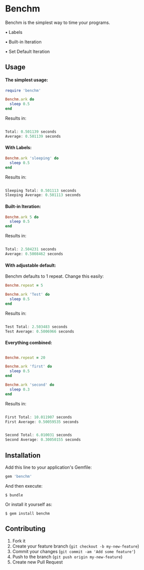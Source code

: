 # Benchm

Benchm is the simplest way to time your programs.

• Labels

• Built-in Iteration

• Set Default Iteration

## Usage

#### The simplest usage:

``` ruby
require 'benchm'

Benchm.ark do
  sleep 0.5
end
```

Results in:

``` java

Total: 0.501139 seconds
Average: 0.501139 seconds

```
#### With Labels:

``` ruby
Benchm.ark 'sleeping' do
  sleep 0.5
end
```

Results in:

``` java

Sleeping Total: 0.501113 seconds
Sleeping Average: 0.501113 seconds

```

#### Built-in Iteration:

``` ruby
Benchm.ark 5 do
  sleep 0.5
end
```

Results in:

``` java

Total: 2.504231 seconds
Average: 0.5008462 seconds

```

#### With adjustable default:

Benchm defaults to 1 repeat.
Change this easily:

``` ruby
Benchm.repeat = 5

Benchm.ark 'Test' do
  sleep 0.5
end
```

Results in:

``` java

Test Total: 2.503483 seconds
Test Average: 0.5006966 seconds

```


#### Everything combined:

``` ruby

Benchm.repeat = 20

Benchm.ark 'first' do
  sleep 0.5
end

Benchm.ark 'second' do
  sleep 0.3
end

```

Results in:

``` java

First Total: 10.011907 seconds
First Average: 0.50059535 seconds


Second Total: 6.010031 seconds
Second Average: 0.30050155 seconds

```


## Installation

Add this line to your application's Gemfile:
``` ruby
gem 'benchm'
```
And then execute:

    $ bundle

Or install it yourself as:

    $ gem install benchm

## Contributing

1. Fork it
2. Create your feature branch (`git checkout -b my-new-feature`)
3. Commit your changes (`git commit -am 'Add some feature'`)
4. Push to the branch (`git push origin my-new-feature`)
5. Create new Pull Request
